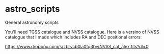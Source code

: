 # astro_scripts
General astronomy scripts

You'll need TGSS catalogue and NVSS catalogue. Here is a versino of NVSS catalogue that I made which includes RA and DEC positional errors:

https://www.dropbox.com/s/zbrvcb0la0tq3bv/NVSS_cat_alex.fits?dl=0

